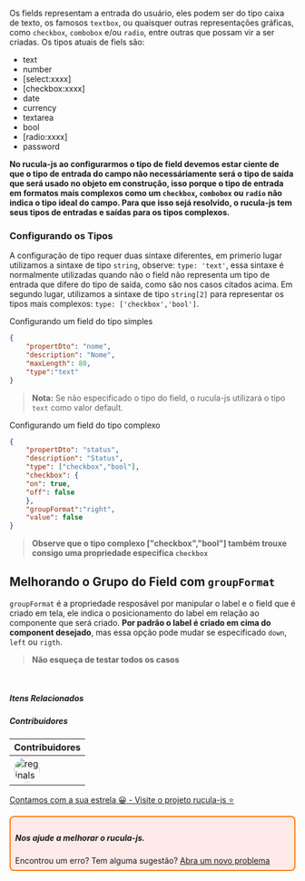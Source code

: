 
Os fields representam a entrada do usuário, eles podem ser do tipo caixa de texto, os famosos `textbox`, ou quaisquer outras representações gráficas, como `checkbox`, `combobox` e/ou `radio`, entre outras que possam vir a ser criadas. Os tipos atuais de fiels são:

- text
- number
- [select:xxxx]
- [checkbox:xxxx]
- date
- currency
- textarea
- bool
- [radio:xxxx]
- password


**No rucula-js ao configurarmos o tipo de field devemos estar ciente de que o tipo de entrada do campo não necessáriamente será o tipo de saída que será usado no objeto em construção, isso porque o tipo de entrada em formatos mais complexos como um `checkbox`, `combobox` ou `radio` não indica o tipo ideal do campo. Para que isso sejá resolvido, o rucula-js tem seus tipos de entradas e saídas para os tipos complexos.**


### Configurando os Tipos 

A configuração de tipo requer duas sintaxe diferentes, em primerio lugar utilizamos a sintaxe de tipo `string`, observe: `type: 'text'`, essa sintaxe é normalmente utilizadas quando não o field não representa um tipo de entrada que difere do tipo de saída, como são nos casos citados acima. Em segundo lugar, utilizamos a sintaxe de tipo `string[2]` para representar os tipos mais complexos: `type: ['checkbox','bool']`.

Configurando um field do tipo simples
```json
{
    "propertDto": "nome",
    "description": "Nome",
    "maxLength": 80,
    "type":"text"
}
``` 
> **Nota:** Se não especificado o tipo do field, o rucula-js utilizará o tipo  `text` como valor default.

Configurando um field do tipo complexo

```json
{
    "propertDto": "status",
    "description": "Status",
    "type": ["checkbox","bool"],
    "checkbox": {
    "on": true,
    "off": false
    },
    "groupFormat":"right",
    "value": false
}
```

>**Observe que o tipo complexo ["checkbox","bool"] também trouxe consigo uma propriedade especifica `checkbox`**


## Melhorando o Grupo do Field com `groupFormat`

`groupFormat` é a propriedade resposável por manipular o label e o field que é criado em tela, ele indica o posicionamento do label em relação ao componente que será criado. **Por padrão o  label é criado em cima do component desejado**, mas essa opção pode mudar se especificado `down`, `left` ou `rigth`.

>**Não esqueça de testar todos os casos**

<br>

##### Itens Relacionados

##### Contribuidores

|Contribuidores|
|-|
|<a href="https://github.com/reginaldo-marinho"><img width="45px" height="45px" style="border-radius:30px" alt="reginalso-marinho" title="TheLarkInn" src="https://avatars.githubusercontent.com/u/60780631?v=4"></a>|

<a href="https://github.com/rucula-js/rucula-js">Contamos com a sua estrela 😀 - Visite o projeto rucula-js ⭐</a>

<div style="
    border: 2px solid #ff7906;
    border-radius: 8PX;
    padding: 8px;
    background-color: #ffeaea;
    ">
    <h5>Nos ajude a melhorar o rucula-js.</h5>
    Encontrou um erro? Tem alguma sugestão?  <a href="https://github.com/rucula-js/rucula-js/issues">Abra um novo problema</a><br>    
</div>

